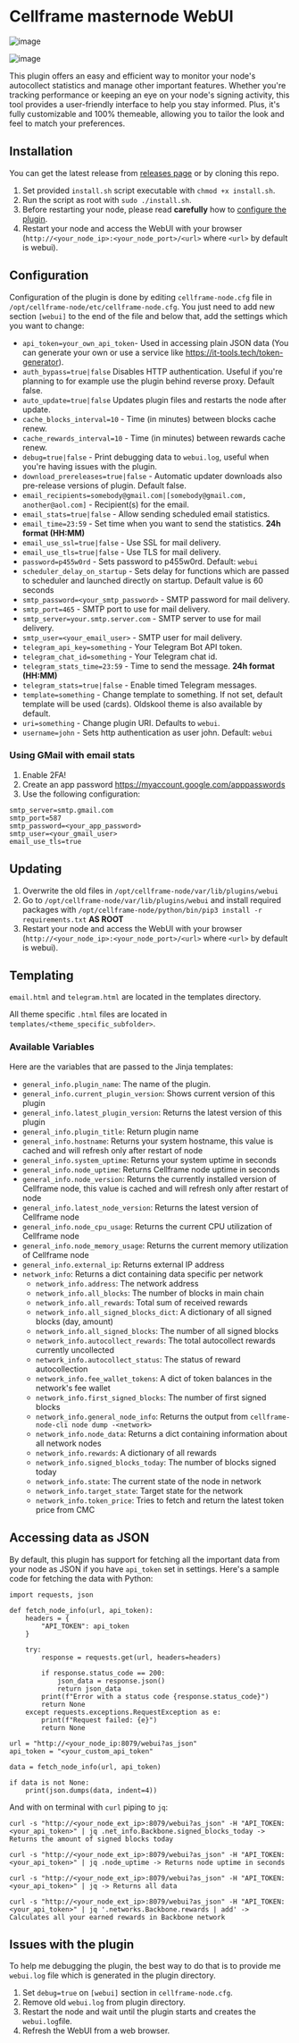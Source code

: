 # Cellframe masternode WebUI
![image](https://github.com/user-attachments/assets/f0520e69-a6ae-4efc-8ec1-56a1a967031c)

![image](https://github.com/user-attachments/assets/ae551135-1037-4f43-9104-9bb300332463)

This plugin offers an easy and efficient way to monitor your node's autocollect statistics and manage other important features. Whether you're tracking performance or keeping an eye on your node's signing activity, this tool provides a user-friendly interface to help you stay informed. Plus, it's fully customizable and 100% themeable, allowing you to tailor the look and feel to match your preferences.

## Installation

You can get the latest release from [releases page](https://github.com/hyttmi/cellframe-masternode-webui/releases) or by cloning this repo.

1. Set provided `install.sh` script executable with `chmod +x install.sh`.
2. Run the script as root with `sudo ./install.sh`.
3. Before restarting your node, please read **carefully** how to [configure the plugin](#configuration).
4. Restart your node and access the WebUI with your browser (`http://<your_node_ip>:<your_node_port>/<url>` where `<url>` by default is webui).

## Configuration

Configuration of the plugin is done by editing `cellframe-node.cfg` file in `/opt/cellframe-node/etc/cellframe-node.cfg`. You just need to add new section `[webui]` to the end of the file and below that, add the settings which you want to change:

- `api_token=your_own_api_token`- Used in accessing plain JSON data (You can generate your own or use a service like https://it-tools.tech/token-generator).
- `auth_bypass=true|false` Disables HTTP authentication. Useful if you're planning to for example use the plugin behind reverse proxy. Default false.
- `auto_update=true|false` Updates plugin files and restarts the node after update.
- `cache_blocks_interval=10` - Time (in minutes) between blocks cache renew.
- `cache_rewards_interval=10` - Time (in minutes) between rewards cache renew.
- `debug=true|false` - Print debugging data to `webui.log`, useful when you're having issues with the plugin.
- `download_prereleases=true|false` - Automatic updater downloads also pre-release versions of plugin. Default false.
- `email_recipients=somebody@gmail.com|[somebody@gmail.com, another@aol.com]` - Recipient(s) for the email.
- `email_stats=true|false` - Allow sending scheduled email statistics.
- `email_time=23:59` - Set time when you want to send the statistics. **24h format (HH:MM)**
- `email_use_ssl=true|false` - Use SSL for mail delivery.
- `email_use_tls=true|false` - Use TLS for mail delivery.
- `password=p455w0rd` - Sets password to p455w0rd. Default: `webui`
- `scheduler_delay_on_startup` - Sets delay for functions which are passed to scheduler and launched directly on startup. Default value is 60 seconds
- `smtp_password=<your_smtp_password>` - SMTP password for mail delivery.
- `smtp_port=465` - SMTP port to use for mail delivery.
- `smtp_server=your.smtp.server.com` - SMTP server to use for mail delivery.
- `smtp_user=<your_email_user>` - SMTP user for mail delivery.
- `telegram_api_key=something` - Your Telegram Bot API token.
- `telegram_chat_id=something` - Your Telegram chat id.
- `telegram_stats_time=23:59` - Time to send the message. **24h format (HH:MM)**
- `telegram_stats=true|false` - Enable timed Telegram messages.
- `template=something` - Change template to something. If not set, default template will be used (cards). Oldskool theme is also available by default.
- `uri=something` - Change plugin URI. Defaults to `webui`.
- `username=john` - Sets http authentication as user john. Default: `webui`

### Using GMail with email stats

1. Enable 2FA!
2. Create an app password https://myaccount.google.com/apppasswords
3. Use the following configuration:

```
smtp_server=smtp.gmail.com
smtp_port=587
smtp_password=<your_app_password>
smtp_user=<your_gmail_user>
email_use_tls=true
```

## Updating
1. Overwrite the old files in `/opt/cellframe-node/var/lib/plugins/webui`
2. Go to `/opt/cellframe-node/var/lib/plugins/webui` and install required packages with `/opt/cellframe-node/python/bin/pip3 install -r requirements.txt` **AS ROOT**
3. Restart your node and access the WebUI with your browser (`http://<your_node_ip>:<your_node_port>/<url>` where `<url>` by default is webui).

## Templating

`email.html` and `telegram.html` are located in the templates directory.

All theme specific `.html` files are located in `templates/<theme_specific_subfolder>`.

### Available Variables

Here are the variables that are passed to the Jinja templates:

- `general_info.plugin_name`: The name of the plugin.
- `general_info.current_plugin_version`: Shows current version of this plugin
- `general_info.latest_plugin_version`: Returns the latest version of this plugin
- `general_info.plugin_title`: Return plugin name
- `general_info.hostname`: Returns your system hostname, this value is cached and will refresh only after restart of node
- `general_info.system_uptime`: Returns your system uptime in seconds
- `general_info.node_uptime`: Returns Cellframe node uptime in seconds
- `general_info.node_version`: Returns the currently installed version of Cellframe node, this value is cached and will refresh only after restart of node
- `general_info.latest_node_version`: Returns the latest version of Cellframe node
- `general_info.node_cpu_usage`: Returns the current CPU utilization of Cellframe node
- `general_info.node_memory_usage`: Returns the current memory utilization of Cellframe node
- `general_info.external_ip`: Returns external IP address
- `network_info`: Returns a dict containing data specific per network
  - `network_info.address`: The network address
  - `network_info.all_blocks`: The number of blocks in main chain
  - `network_info.all_rewards`: Total sum of received rewards
  - `network_info.all_signed_blocks_dict`: A dictionary of all signed blocks (day, amount)
  - `network_info.all_signed_blocks`: The number of all signed blocks
  - `network_info.autocollect_rewards`: The total autocollect rewards currently uncollected
  - `network_info.autocollect_status`: The status of reward autocollection
  - `network_info.fee_wallet_tokens`: A dict of token balances in the network's fee wallet
  - `network_info.first_signed_blocks`: The number of first signed blocks
  - `network_info.general_node_info`: Returns the output from `cellframe-node-cli node dump -<network>`
  - `network_info.node_data`: Returns a dict containing information about all network nodes
  - `network_info.rewards`: A dictionary of all rewards
  - `network_info.signed_blocks_today`: The number of blocks signed today
  - `network_info.state`: The current state of the node in network
  - `network_info.target_state`: Target state for the network
  - `network_info.token_price`: Tries to fetch and return the latest token price from CMC

## Accessing data as JSON
By default, this plugin has support for fetching all the important data from your node as JSON if you have `api_token` set in settings. Here's a sample code for fetching the data with Python:

```
import requests, json

def fetch_node_info(url, api_token):
    headers = {
        "API_TOKEN": api_token
    }

    try:
        response = requests.get(url, headers=headers)

        if response.status_code == 200:
            json_data = response.json()
            return json_data
        print(f"Error with a status code {response.status_code}")
        return None
    except requests.exceptions.RequestException as e:
        print(f"Request failed: {e}")
        return None

url = "http://<your_node_ip:8079/webui?as_json"
api_token = "<your_custom_api_token"

data = fetch_node_info(url, api_token)

if data is not None:
    print(json.dumps(data, indent=4))
```

And with on terminal with `curl` piping to `jq`:
```
curl -s "http://<your_node_ext_ip>:8079/webui?as_json" -H "API_TOKEN: <your_api_token>" | jq .net_info.Backbone.signed_blocks_today -> Returns the amount of signed blocks today
```

```
curl -s "http://<your_node_ext_ip>:8079/webui?as_json" -H "API_TOKEN: <your_api_token>" | jq .node_uptime -> Returns node uptime in seconds
```

```
curl -s "http://<your_node_ext_ip>:8079/webui?as_json" -H "API_TOKEN: <your_api_token>" | jq -> Returns all data
```
```
curl -s "http://<your_node_ext_ip>:8079/webui?as_json" -H "API_TOKEN: <your_api_token>" | jq '.networks.Backbone.rewards | add' -> Calculates all your earned rewards in Backbone network
```

## Issues with the plugin

To help me debugging the plugin, the best way to do that is to provide me `webui.log` file which is generated in the plugin directory.
1. Set `debug=true` on `[webui]` section in `cellframe-node.cfg`.
2. Remove old `webui.log` from plugin directory.
3. Restart the node and wait until the plugin starts and creates the `webui.log`file.
4. Refresh the WebUI from a web browser.





